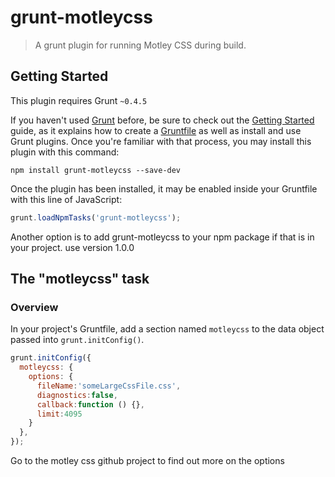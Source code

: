 # grunt-motleycss

> A grunt plugin for running Motley CSS during build.

## Getting Started
This plugin requires Grunt `~0.4.5`

If you haven't used [Grunt](http://gruntjs.com/) before, be sure to check out the [Getting Started](http://gruntjs.com/getting-started) guide, as it explains how to create a [Gruntfile](http://gruntjs.com/sample-gruntfile) as well as install and use Grunt plugins. Once you're familiar with that process, you may install this plugin with this command:

```shell
npm install grunt-motleycss --save-dev
```

Once the plugin has been installed, it may be enabled inside your Gruntfile with this line of JavaScript:

```js
grunt.loadNpmTasks('grunt-motleycss');
```

Another option is to add grunt-motleycss to your npm package if that is in your project. use version 1.0.0

## The "motleycss" task

### Overview
In your project's Gruntfile, add a section named `motleycss` to the data object passed into `grunt.initConfig()`.

```js
grunt.initConfig({
  motleycss: {
    options: {
      fileName:'someLargeCssFile.css',
      diagnostics:false,
      callback:function () {},
      limit:4095
    }
  },
});
```
<p>Go to the motley css github project to find out more on the options</p>
